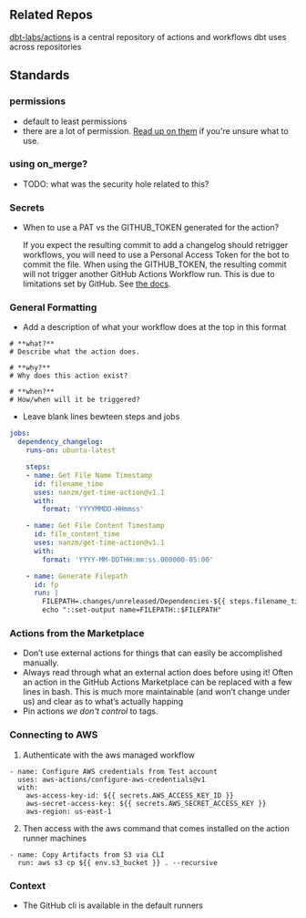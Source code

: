 
## Related Repos
[dbt-labs/actions](https://github.com/dbt-labs/actions/) is a central repository of actions and workflows dbt uses across repositories

## Standards

### permissions
- default to least permissions
- there are a lot of permission.  [Read up on them](https://docs.github.com/en/actions/using-jobs/assigning-permissions-to-jobs) if you're unsure what to use.

### using on_merge?
- TODO: what was the security hole related to this?
    
### Secrets
- When to use a PAT vs the GITHUB_TOKEN generated for the action?

    If you expect the resulting commit to add a changelog should retrigger workflows, you will need to use a Personal Access Token for the bot to commit the file. When using the GITHUB_TOKEN, the resulting commit will not trigger another GitHub Actions Workflow run. This is due to limitations set by GitHub. See [the docs](https://docs.github.com/en/actions/security-guides/automatic-token-authentication#using-the-github_token-in-a-workflow).

### General Formatting
- Add a description of what your workflow does at the top in this format

```
# **what?**
# Describe what the action does.  

# **why?**
# Why does this action exist?

# **when?**
# How/when will it be triggered?
```
- Leave blank lines bewteen steps and jobs

```yaml
jobs:
  dependency_changelog:
    runs-on: ubuntu-latest

    steps:
    - name: Get File Name Timestamp
      id: filename_time
      uses: nanzm/get-time-action@v1.1
      with:
        format: 'YYYYMMDD-HHmmss'

    - name: Get File Content Timestamp
      id: file_content_time
      uses: nanzm/get-time-action@v1.1
      with:
        format: 'YYYY-MM-DDTHH:mm:ss.000000-05:00'

    - name: Generate Filepath
      id: fp
      run: |
        FILEPATH=.changes/unreleased/Dependencies-${{ steps.filename_time.outputs.time }}.yaml
        echo "::set-output name=FILEPATH::$FILEPATH"
```

### Actions from the Marketplace
- Don’t use external actions for things that can easily be accomplished manually.
- Always read through what an external action does before using it!  Often an action in the GitHub Actions Marketplace can be replaced with a few lines in bash.  This is much more maintainable (and won’t change under us) and clear as to what’s actually happing
- Pin actions _we don't control_ to tags. 

### Connecting to AWS
1. Authenticate with the aws managed workflow
```      
- name: Configure AWS credentials from Test account
  uses: aws-actions/configure-aws-credentials@v1
  with:
    aws-access-key-id: ${{ secrets.AWS_ACCESS_KEY_ID }}
    aws-secret-access-key: ${{ secrets.AWS_SECRET_ACCESS_KEY }}
    aws-region: us-east-1
```
2. Then access with the aws command that comes installed on the action runner machines
```
- name: Copy Artifacts from S3 via CLI
  run: aws s3 cp ${{ env.s3_bucket }} . --recursive 
```

### Context
- The GitHub cli is available in the default runners
